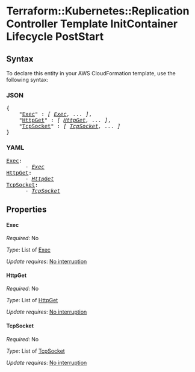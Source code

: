 # Terraform::Kubernetes::ReplicationController Template InitContainer Lifecycle PostStart

## Syntax

To declare this entity in your AWS CloudFormation template, use the following syntax:

### JSON

<pre>
{
    "<a href="#exec" title="Exec">Exec</a>" : <i>[ <a href="template-initcontainer-lifecycle-poststart-exec.md">Exec</a>, ... ]</i>,
    "<a href="#httpget" title="HttpGet">HttpGet</a>" : <i>[ <a href="template-initcontainer-lifecycle-poststart-httpget.md">HttpGet</a>, ... ]</i>,
    "<a href="#tcpsocket" title="TcpSocket">TcpSocket</a>" : <i>[ <a href="template-initcontainer-lifecycle-poststart-tcpsocket.md">TcpSocket</a>, ... ]</i>
}
</pre>

### YAML

<pre>
<a href="#exec" title="Exec">Exec</a>: <i>
      - <a href="template-initcontainer-lifecycle-poststart-exec.md">Exec</a></i>
<a href="#httpget" title="HttpGet">HttpGet</a>: <i>
      - <a href="template-initcontainer-lifecycle-poststart-httpget.md">HttpGet</a></i>
<a href="#tcpsocket" title="TcpSocket">TcpSocket</a>: <i>
      - <a href="template-initcontainer-lifecycle-poststart-tcpsocket.md">TcpSocket</a></i>
</pre>

## Properties

#### Exec

_Required_: No

_Type_: List of <a href="template-initcontainer-lifecycle-poststart-exec.md">Exec</a>

_Update requires_: [No interruption](https://docs.aws.amazon.com/AWSCloudFormation/latest/UserGuide/using-cfn-updating-stacks-update-behaviors.html#update-no-interrupt)

#### HttpGet

_Required_: No

_Type_: List of <a href="template-initcontainer-lifecycle-poststart-httpget.md">HttpGet</a>

_Update requires_: [No interruption](https://docs.aws.amazon.com/AWSCloudFormation/latest/UserGuide/using-cfn-updating-stacks-update-behaviors.html#update-no-interrupt)

#### TcpSocket

_Required_: No

_Type_: List of <a href="template-initcontainer-lifecycle-poststart-tcpsocket.md">TcpSocket</a>

_Update requires_: [No interruption](https://docs.aws.amazon.com/AWSCloudFormation/latest/UserGuide/using-cfn-updating-stacks-update-behaviors.html#update-no-interrupt)

